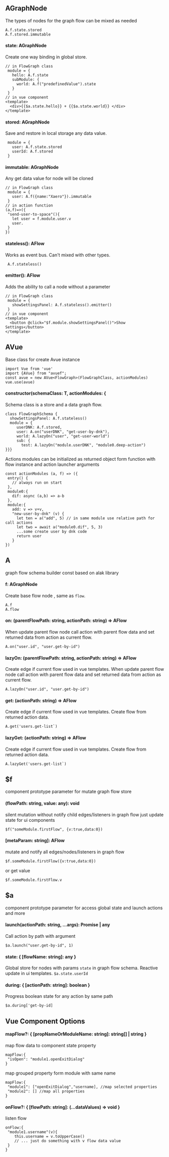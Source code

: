 ##  AGraphNode
 The types of nodes for the graph flow can be mixed as needed
 ```
 A.f.state.stored
 A.f.stored.immutable
 ```
####   state: AGraphNode<T> 
 Create one way binding in global store.
 ```
 // in FlowGraph class
  module = {
    hello: A.f.state
    subModule: {
      world: A.f("predefinedValue").state
    }
  }
 // in vue component
 <template>
   <div>{{$a.state.hello}} + {{$a.state.world}} </div>
 </template>
 ```
####   stored: AGraphNode<T> 
 Save and restore in local storage any data value.
 ```
  module = {
    user: A.f.state.stored
    userId: A.f.stored
  }
 ```
####   immutable: AGraphNode<T> 
 Any get data value for node will be cloned
 ```
 // in FlowGraph class
  module = {
    user: A.f({name:"Xaero"}).immutable
  }
 // in action function
 (a,f)=>({
  "send-user-to-space"(){
    let user = f.module.user.v
    user.
  }
 })
 ```
####   stateless(): AFlow<T> 
 Works as event bus. Can't mixed with other types.
```
 A.f.stateless()
```
####   emitter(): AFlow<T> 
 Adds the ability to call a node without a parameter
 ```
 // in FlowGraph class
  module = {
    showSettingsPanel: A.f.stateless().emitter()
  }
 // in vue component
 <template>
   <button @click="$f.module.showSettingsPanel()">Show Settings</button>
 </template>
 ```
##  AVue
Base class for create Avue instance
```
import Vue from 'vue'
import {AVue} from "avuef";
const avue = new AVue<FlowGraph>(FlowGraphClass, actionModules)
vue.use(avue)
```
####   constructor(schemaClass: T, actionModules: { 
 Schema сlass is a store and a data graph flow.
 ```
 class FlowGraphSchema {
   showSettingsPanel: A.f.stateless()
   module = {
      userDNK: A.f.stored,
      user: A.on("userDNK", "get-user-by-dnk"),
      world: A.lazyOn("user", "get-user-world")
      sub: {
        test: A.lazyOn("module.userDNK", "module0.deep-action")
 }}}
 ```
 Actions modules can be initialized as returned object form function
 with flow instance and action launcher arguments
 ```
 const actionModules (a, f) => ({
  entry() {
    // always run on start
  },
  module0:{
    dif: async (a,b) => a-b
  },
  module:{
    add: v => v+v,
    "new-user-by-dnk" (v) {
      let ten = a("add", 5) // in same module use relative path for call actions
      let two = await a("module0.dif", 5, 3)
      ...some create user by dnk code
      return user
    }
 })
 ```
##  A
graph flow schema builder const based on alak library
####   f: AGraphNode<any> 
 Create base flow node , same as `flow`.
 ```
 A.f
 A.flow
 ```
####   on: (parentFlowPath: string, actionPath: string) => AFlow<any> 
 When update parent flow node call action with parent flow data and set returned data from action as current flow.
 ```
 A.on("user.id", "user.get-by-id")
 ```
####   lazyOn: (parentFlowPath: string, actionPath: string) => AFlow<any> 
  Create edge if current flow used in vue templates. When update parent flow node call action with parent flow data and set returned data from action as current flow.
 ```
 A.lazyOn("user.id", "user.get-by-id")
 ```
####   get: (actionPath: string) => AFlow<any> 
 Create edge if current flow used in vue templates. Create flow from returned action data.
 ```
 A.get('users.get-list`)
 ```
####   lazyGet: (actionPath: string) => AFlow<any> 
 Create edge if current flow used in vue templates. Create flow from returned action data.
 ```
 A.lazyGet('users.get-list`)
 ```
##  $f
 component prototype parameter for mutate graph flow store
####   (flowPath: string, value: any): void 
 silent mutation without notify child edges/listeners in graph flow
 just update state for ui components
 ```
 $f("someModule.firstFlow", {v:true,data:0})
 ```
####   [metaParam: string]: AFlow<any> 
 mutate and notify all edges/nodes/listeners in graph flow
 ```
 $f.someModule.firstFlow({v:true,data:0})
 ```
 or get value
 ```
 $f.someModule.firstFlow.v
 ```
##  $a
 component prototype parameter for access global state and launch actions and more
####   launch(actionPath: string, ...args): Promise<any> | any 
 Call action by path with argument
 ```
 $a.launch("user.get-by-id", 1)
 ```
####   state: { [flowName: string]: any } 
 Global store for nodes with params `state` in graph flow schema.
 Reactive update in ui templates.
 ```$a.state.userId```
####   during: { [actionPath: string]: boolean } 
 Progress boolean state for any action by same path
 ```
 $a.during['get-by-id]
 ```
##  Vue Component Options

####     mapFlow?: { [propNameOrModuleName: string]: string[] | string } 
 map flow data to component state property
 ```
 mapFlow:{
  "isOpen": "module1.openExitDialog"
 }
 ```
 map grouped property form module with same name
 ```
 mapFlow:{
  "module1": ["openExitDialog","username], //map selected properties
  "module2": [] //map all properties
 }
 ```
####     onFlow?: { [flowPath: string]: (...dataValues) => void } 
 listen flow
 ```
 onFlow:{
  "module1.username"(v){
     this.username = v.toUpperCase()
     // ... just do something with v flow data value
  }
 }
 ```
